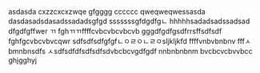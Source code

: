 asdasda
cxzzcxcxzwqe
gfgggg
cccccc
qweqweqwessasda
dasdasadsdasadssadadsgfgd
sssssssgfdgdfgㄴ
hhhhhsadadsadssadsad
dfgdfgffwer
ㄲ
fghㄲㄲffffcvbcvbcvbcvb
gggdfgdfgsdfrrsffsdfsdf
fghfgcvbcvbvcqwr
sdfsdfsdfgfgfㄴㅇㄹㅇㄴㄹㅇsljkljkfd
ffffvnbvbnbnv
fffㅅbmnbnsdfs
ㅅsdfsdfdfsdfsdfsdvbcbcvgdfgdf
nnbnbnbnm
bvcbcvcbvvbcc
ghjgghyj
